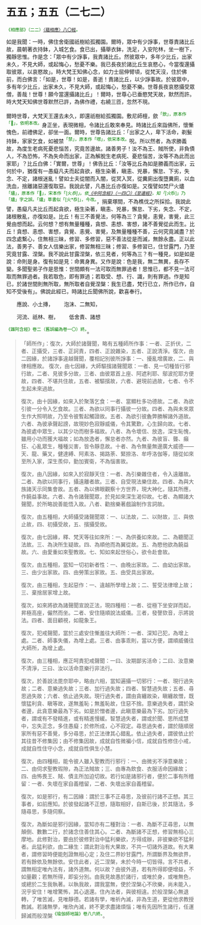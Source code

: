 # 五五；五五（二七二）

<sup><font color="green">《相應部》（二二）[〈蘊相應〉八〇經](https://github.com/gwsice/buddhism/blob/master/%E6%97%A9%E6%9C%9F/%E5%8D%97%E4%BC%A0%E7%9B%B8%E5%BA%94%E9%83%A8/03%E7%8A%8D%E5%BA%A6%E7%AF%87/22%20%E8%95%B4%E7%9B%B8%E5%BA%94%202.3.md#22_80)。</font></sup>

如是我聞：一時，佛住舍衛國祇樹給孤獨園。爾時，眾中有少諍事，世尊責諸比丘故，晨朝著衣持鉢，入城乞食。食已出，攝舉衣鉢，洗足，入安陀林，坐一樹下，獨靜思惟。作是念：「眾中有少諍事，我責諸比丘。然彼眾中，多年少比丘，出家未久，不見大師，或起悔心，愁憂不樂。我已長夜於諸比丘生哀愍心，今當復還攝取彼眾，以哀愍故」。時大梵王知佛心念，如力士屈伸臂頃，從梵天沒，住於佛前，而白佛言：「如是，世尊！如是，善逝！責諸比丘，以少諍事故。於彼眾中，多有年少比丘，出家未久，不見大師，或起悔心，愁憂不樂。世尊長夜哀愍攝受眾僧，善哉！世尊！願今當還攝諸比丘」！爾時，世尊心已垂愍梵天故，默然而許。時大梵天知佛世尊默然已許，為佛作禮，右繞三匝，忽然不現。

爾時世尊，大梵天王還去未久，即還祇樹給孤獨園。敷尼師檀，歛<sup><font color="green">「歛」，原本作「𣫍」，依明本改。</font></sup>身正坐，表現微相，令諸比丘敢來奉見。時諸比丘來詣佛所，懷慚愧色，前禮佛足，卻坐一面。爾時，世尊告諸比丘：「出家之人，卑下活命，剃髮持鉢，家家乞食，如被禁<sup><font color="green">「禁」，原本作「噤」，依宋本改。</font></sup>呪。所以然者，為求勝義故，為度生老病死憂悲惱苦，究竟苦邊故。諸善男子！汝不為王、賊所使，非負債人，不為恐怖，不為失命而出家，正為解脫生老病死、憂悲惱苦，汝等不為此而出家耶」？比丘白佛：「實爾，世尊」！佛告比丘：「汝等比丘為如是勝義而出家，云何於中，猶復有一愚癡凡夫而起貪欲，極生染著，瞋恚、兇暴，懈怠、下劣，失念、不定，諸根迷亂！譬如士夫從闇而入闇，從冥入冥，從糞廁出復墮糞廁，以血洗血，捨離諸惡還復取惡。我說此譬，凡愚比丘亦復如是。又復譬如焚尸火燼<sup><font color="green">「燼」，原本作「𣕊」，宋本作「[火*忝]」。依[《中阿含經》（一四〇）《至邊經》](https://github.com/gwsice/buddhism/blob/master/%E6%97%A9%E6%9C%9F/%E4%B8%AD%E9%98%BF%E5%90%AB%E7%BB%8F/34.md#140)，知「[火*忝]」乃「燼」字之誤。「燼」草書似「[火*忝]」，今改。</font></sup>，捐棄塚間，不為樵伐之所採拾。我說此譬，愚癡凡夫比丘而起貪欲，極生染著，瞋恚、兇暴，懈怠、下劣，失念、不定，諸根散亂，亦復如是。比丘！有三不善覺法，何等為三？貪覺，恚覺，害覺，此三覺由想而起。云何想？想有無量種種，貪想、恚想、害想，諸不善覺從此而生。比丘！貪想、恚想、害想，貪覺、恚覺、害覺，及無量種種不善，云何究竟滅盡？於四念處繫心，住無相三昧，修習、多修習，惡不善法從是而滅，無餘永盡。正以此法，善男子、善女人信樂出家，修習無相三昧；修習、多修習已，住甘露門，乃至究竟甘露、涅槃。我不說此甘露涅槃，依三見者，何等為三？有一種見，如是如是說：命則是身。復有如是見：命異身異。又作是說：色是我，無二無異，長存不變。多聞聖弟子作是思惟：世間頗有一法可取而無罪過者！思惟已，都不見一法可取而無罪過者。我若取色，即有罪過；若取受、想、行、識，則有罪過。作是知已，於諸世間則無所取，無所取者自覺涅槃：我生已盡，梵行已立，所作已作，自知不受後有」。佛說此經已，時諸比丘聞佛所說，歡喜奉行。

&emsp;&emsp;應說、小土摶，&emsp;&emsp;泡沫、二無知，

&emsp;&emsp;河流、祇林、樹，&emsp;&emsp;低舍責、諸想

<sup><font color="green">《雜阿含經》卷二（舊誤編為卷一〇）終。</font></sup>。

> 「師所作」：復次，大師於諸聲聞，略有五種師所作事：一者、正折伏，二者、正攝受，三者、正訶責，四者、正說雜染，五者、正說清淨。復次，由二因緣，於諸諍事違越聲聞，覆相記別彼所諍事：一、擾亂增廣故，二、與律相應故。
> 復次，由七因緣，大師驅擯諸聲聞眾：一者、見一切種皆行邪行故，二者、見彼多分故，三者、由彼眾首上座、阿遮利耶、鄔波拕耶方便故，四者、不堪共住故，五者、被驅擯故，六者、避現前過故，七者、令不生起未來過故。
>
> 復次，由十因緣，如來入於聚落乞食：一者、當顯杜多功德故。二者、為欲引彼一分令入乞食故。三者、為欲以同事行攝彼一分故。四者、為與未來眾生作大照明故，乃至令彼暫起觸證故。五者、為欲引彼麁弊勝解諸外道故。六者、為彼承聲起謗，故現妙色寂靜威儀，令其驚歎，心生歸向故。七者、為彼處中眾生，以其少功而樹多福故。八者、為令壞信、放逸，深生恥愧，雖用小功而獲大福故；如為放逸者，懈怠者亦然。九者、為彼盲、聾、癲狂、心亂眾生，種種災害，皆令靜息故。十者、為令無量無邊廣大威德——天、龍、藥叉，健達縛、阿素洛、揭路荼、緊捺洛、牟呼洛伽等，隨從如來至所入家，深生羨仰，勤加賓衛，不為惱害故。
>
> 復次，由八因緣，如來入於寂靜天住：一者、為引樂雜住者，令入遠離故。二者、為欲以同事行，攝遠離者故。三者、自受現法樂住故。四者、為與大族諸天示同集會故。五者、為以佛眼觀察十方世界，現大神化，隨其所應，作饒益事故。六者、為令諸聲聞眾，於見如來深生渴仰故。七者、為顯諸大聲聞，於所略說善能悟入故。八者、勸捨樂著戲論制作言詞故。
>
> 復次，由五種相，大師攝受諸聲聞眾：一、以法故，二、以財故，三、與依止故，四、初攝受故，五、擯攝受故。
>
> 復次，由七因緣，釋、梵天等往如來所：一、為供養如來故。二、為聽聞正法故。三、為決所生疑故。四、為順他而為翼從故。五、為愍他欲為饒益故。六、由愛重如來聖教故。七、知如來起世俗心，欲令赴會故。
>
> 復次，由五種相，當知一切初新者性：一、由晚出家故。二、由幼出家故。三、由少出家故。四、由勞策出家故。五、由受具出家故。
>
> 復次，由三種相，生起惡作：一、違越所學增上故；二、誓受法律增上故；三、棄捨居家增上故。
>
> 復次，如來將欲為諸聲聞宣說正法，現四種相：一者、從極下坐安詳而起，昇極高座，儼然而坐。二者、安住隨順說法威儀。三者，發謦欬音，示將說法。四者、面目顧視，如龍象王。
>
> 復次，犯戒聲聞，當於三處安住慚羞往大師所：一者、深知己犯，為增上處。二者、師事失儀，為增上處。三者、由事乖則，當以方便，謂順威儀往大師所，為增上處。
>
> 復次，由三種相，應正呵責犯戒聲聞：一曰、汝期鄙劣活命；二曰、汝意樂不清淨，三曰、汝以活命意樂行非法行。
>
> 復次，於善說法毘奈耶中，略由六相，當知遍攝一切邪行：一者、現行過失故；二者、意樂過失故；三者、加行過失故；四者、智慧過失故；五者、尋思過失故；六者、依止過失故。現行過失者，謂由貪纏故染，瞋纏故憎，既懷猛利貪、瞋等故，遂無羞恥；無羞恥故，住惡不捨。意樂過失者，謂於染者邊，此貪意樂最為下劣。如是於憎者邊，此瞋意樂最為下劣。加行過失者，謂或有不發精進，或有精進慢緩。智慧過失者，謂或於聞、思所成慧中，忘失正念，多住愚癡；於修所成，心不寂定。尋思過失者，謂於隨順居家所有惡不善覺，多分尋思，於正法律其心錯亂。依止過失者，謂彼依止於其往昔不修集因；由不修集因故，成就自性微褊小信，成就自性修住小戒，成就自性住守小念，成就自性俱生小慧。
>
> 復次，由四種相，能令彼人雖入聖教而行邪行：一、由微劣不淨意樂故；二、由伺求聖教瑕隙，為正法賊故；三、由專為飲食、衣服活命因緣故；四、由怖畏王、賊、債主所加迫切故。若行如是諸邪行者，便於二事有所稽留：一者、失壞在家自義稽留，二者、失壞出家自義稽留。
>
> 復次，如是邪行，有二因緣：謂於三事不正尋思，及彼前行諸不正想。其三事者，如前應知。於彼發起諸不正想，隨取相好，自斯已後，於其隨法，多隨尋思，多隨伺察。
>
> 復次，為斷如是邪行因緣，當知亦有二種對治：一者、為斷不正尋思，以無顛倒、數數二行，於諸念住善住其心。二者、為斷諸不正想，修習無相心三摩地。此修對治，要由於彼修對治中猛利樂欲，方得成辦，非彼樂欲不猛利者。此猛利欲，由二緣生：謂此對治有大果故，不共一切諸外道故。有大果者，謂修習時便能剋證無相心定；及住二界妙甘露門，所謂斷界及無欲界，若有餘依及無餘依。安住此者，近二涅槃，未於今時一切皆得。言不共者，謂無相定唯內法有，諸外道無。何以故？由彼外道，若有所得即便增益，不如量觀；若無所得，即妄分別。由我見故愚於諸行，或唯於身，或唯無色，或總於二生我執著。以執我故，謂我當無，使於涅槃心不欣樂，尚未能入，況乎安住！唯增驚怖，其心退還。住內法者，與彼相違。於般涅槃心無退轉，了唯苦滅，見唯靜德。若諸有學，唯祈內滅，非為生道，更從他求教授教誡。若諸無學，唯欣內滅，終不更求盡諸煩惱；唯有先因所生諸行，任運歸滅而般涅槃<sup><font color="green">《瑜伽師地論》卷八六終。</font></sup>。